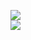 [![](https://img.shields.io/badge/Made%20With-Github%20Spray-lightgrey.svg?style=for-the-badge&logo=github)](https://github.com/Annihil/github-spray#24643)  
[![](https://i.imgur.com/2DrTn0Z.gif)](https://github.com/Annihil/github-spray)